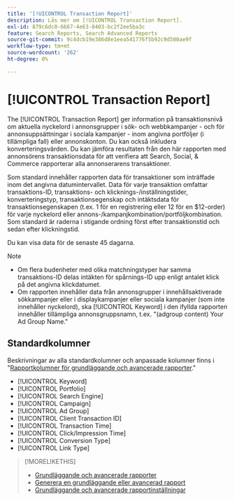 ```yaml
---
title: '[!UICONTROL Transaction Report]'
description: Läs mer om [!UICONTROL Transaction Report].
exl-id: 879c6dc0-6667-4e63-8403-bc2f2ee5ba3c
feature: Search Reports, Search Advanced Reports
source-git-commit: 9c4dcb19e386d8e1eea541776f5b92c9d500ae9f
workflow-type: tm+mt
source-wordcount: '262'
ht-degree: 0%

---
```


# [!UICONTROL Transaction Report]

The [!UICONTROL Transaction Report] ger information på transaktionsnivå om aktuella nyckelord i annonsgrupper i sök- och webbkampanjer - och för annonsuppsättningar i sociala kampanjer - inom angivna portföljer (i tillämpliga fall) eller annonskonton. Du kan också inkludera konverteringsvärden. Du kan jämföra resultaten från den här rapporten med annonsörens transaktionsdata för att verifiera att Search, Social, &amp; Commerce rapporterar alla annonserarens transaktioner.

Som standard innehåller rapporten data för transaktioner som inträffade inom det angivna datumintervallet. Data för varje transaktion omfattar transaktions-ID, transaktions- och klicknings-/inställningstider, konverteringstyp, transaktionsegenskap och intäktsdata för transaktionsegenskapen (t.ex. 1 för en registrering eller 12 för en $12-order) för varje nyckelord eller annons-/kampanjkombination/portföljkombination. Som standard är raderna i stigande ordning först efter transaktionstid och sedan efter klickningstid.

Du kan visa data för de senaste 45 dagarna.

>[!NOTE]
>
>* Om flera budenheter med olika matchningstyper har samma transaktions-ID delas intäkten för spårnings-ID upp enligt antalet klick på det angivna klickdatumet.
>* Om rapporten innehåller data från annonsgrupper i innehållsaktiverade sökkampanjer eller i displaykampanjer eller sociala kampanjer (som inte innehåller nyckelord), ska [!UICONTROL Keyword] i den ifyllda rapporten innehåller tillämpliga annonsgruppsnamn, t.ex. &quot;(adgroup content) Your Ad Group Name.&quot;

## Standardkolumner

Beskrivningar av alla standardkolumner och anpassade kolumner finns i &quot;[Rapportkolumner för grundläggande och avancerade rapporter](basic-advanced-report-columns.md).&quot;

* [!UICONTROL Keyword]
* [!UICONTROL Portfolio]
* [!UICONTROL Search Engine]
* [!UICONTROL Campaign]
* [!UICONTROL Ad Group]
* [!UICONTROL Client Transaction ID]
* [!UICONTROL Transaction Time]
* [!UICONTROL Click/Impression Time]
* [!UICONTROL Conversion Type]
* [!UICONTROL Link Type]

>[!MORELIKETHIS]
>
>* [Grundläggande och avancerade rapporter](basic-advanced-report-about.md)
>* [Generera en grundläggande eller avancerad rapport](basic-advanced-report-generate.md)
>* [Grundläggande och avancerade rapportinställningar](basic-advanced-report-settings.md)
